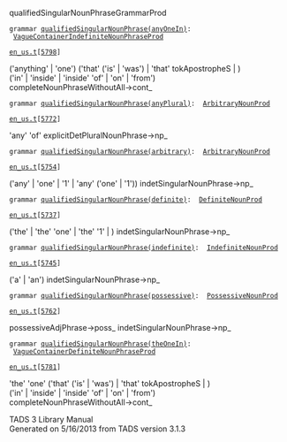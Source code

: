<span class="title">qualifiedSingularNounPhrase</span><span class="type">GrammarProd</span>

`grammar `<span class="classExtLink">[`qualifiedSingularNounPhrase(anyOneIn)`](../object/qualifiedSingularNounPhrase(anyOneIn).html)</span>` :   `[`VagueContainerIndefiniteNounPhraseProd`](../object/VagueContainerIndefiniteNounPhraseProd.html)

[`en_us.t`](../file/en_us.t.html)`[`[`5798`](../source/en_us.t.html#5798)`]`

<div class="gramrule">

('anything' \| 'one') ('that' ('is' \| 'was') \| 'that' tokApostropheS
\| )  
('in' \| 'inside' \| 'inside' 'of' \| 'on' \| 'from')  
completeNounPhraseWithoutAll-\>cont\_  

</div>

`grammar `<span class="classExtLink">[`qualifiedSingularNounPhrase(anyPlural)`](../object/qualifiedSingularNounPhrase(anyPlural).html)</span>` :   `[`ArbitraryNounProd`](../object/ArbitraryNounProd.html)

[`en_us.t`](../file/en_us.t.html)`[`[`5772`](../source/en_us.t.html#5772)`]`

<div class="gramrule">

'any' 'of' explicitDetPluralNounPhrase-\>np\_  

</div>

`grammar `<span class="classExtLink">[`qualifiedSingularNounPhrase(arbitrary)`](../object/qualifiedSingularNounPhrase(arbitrary).html)</span>` :   `[`ArbitraryNounProd`](../object/ArbitraryNounProd.html)

[`en_us.t`](../file/en_us.t.html)`[`[`5754`](../source/en_us.t.html#5754)`]`

<div class="gramrule">

('any' \| 'one' \| '1' \| 'any' ('one' \| '1'))
indetSingularNounPhrase-\>np\_  

</div>

`grammar `<span class="classExtLink">[`qualifiedSingularNounPhrase(definite)`](../object/qualifiedSingularNounPhrase(definite).html)</span>` :   `[`DefiniteNounProd`](../object/DefiniteNounProd.html)

[`en_us.t`](../file/en_us.t.html)`[`[`5737`](../source/en_us.t.html#5737)`]`

<div class="gramrule">

('the' \| 'the' 'one' \| 'the' '1' \| ) indetSingularNounPhrase-\>np\_  

</div>

`grammar `<span class="classExtLink">[`qualifiedSingularNounPhrase(indefinite)`](../object/qualifiedSingularNounPhrase(indefinite).html)</span>` :   `[`IndefiniteNounProd`](../object/IndefiniteNounProd.html)

[`en_us.t`](../file/en_us.t.html)`[`[`5745`](../source/en_us.t.html#5745)`]`

<div class="gramrule">

('a' \| 'an') indetSingularNounPhrase-\>np\_  

</div>

`grammar `<span class="classExtLink">[`qualifiedSingularNounPhrase(possessive)`](../object/qualifiedSingularNounPhrase(possessive).html)</span>` :   `[`PossessiveNounProd`](../object/PossessiveNounProd.html)

[`en_us.t`](../file/en_us.t.html)`[`[`5762`](../source/en_us.t.html#5762)`]`

<div class="gramrule">

possessiveAdjPhrase-\>poss\_ indetSingularNounPhrase-\>np\_  

</div>

`grammar `<span class="classExtLink">[`qualifiedSingularNounPhrase(theOneIn)`](../object/qualifiedSingularNounPhrase(theOneIn).html)</span>` :   `[`VagueContainerDefiniteNounPhraseProd`](../object/VagueContainerDefiniteNounPhraseProd.html)

[`en_us.t`](../file/en_us.t.html)`[`[`5781`](../source/en_us.t.html#5781)`]`

<div class="gramrule">

'the' 'one' ('that' ('is' \| 'was') \| 'that' tokApostropheS \| )  
('in' \| 'inside' \| 'inside' 'of' \| 'on' \| 'from')  
completeNounPhraseWithoutAll-\>cont\_  

</div>

<div class="ftr">

TADS 3 Library Manual  
Generated on 5/16/2013 from TADS version 3.1.3

</div>
